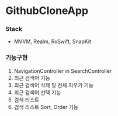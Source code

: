 # GithubCloneApp

### Stack
 - MVVM, Realm, RxSwift, SnapKit
 
### 기능구현
 1. NavigationController in SearchController
 2. 최근 검색어 기능
 3. 최근 검색어 삭제 및 전체 지우기 기능
 4. 최근 검색어 선택 기능
 5. 검색 리스트
 6. 검색 리스트 Sort, Order 기능
